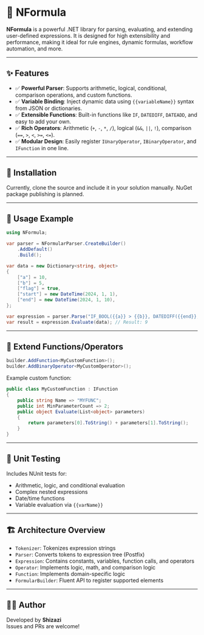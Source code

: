 
# 🧠 NFormula

**NFormula** is a powerful .NET library for parsing, evaluating, and extending user-defined expressions. It is designed for high extensibility and performance, making it ideal for rule engines, dynamic formulas, workflow automation, and more.

---

## ✨ Features

- ✅ **Powerful Parser**: Supports arithmetic, logical, conditional, comparison operations, and custom functions.
- ✅ **Variable Binding**: Inject dynamic data using `{{variableName}}` syntax from JSON or dictionaries.
- ✅ **Extensible Functions**: Built-in functions like `IF`, `DATEDIFF`, `DATEADD`, and easy to add your own.
- ✅ **Rich Operators**: Arithmetic (`+`, `-`, `*`, `/`), logical (`&&`, `||`, `!`), comparison (`==`, `>`, `<`, `>=`, `<=`).
- ✅ **Modular Design**: Easily register `IUnaryOperator`, `IBinaryOperator`, and `IFunction` in one line.

---

## 🔧 Installation

Currently, clone the source and include it in your solution manually. NuGet package publishing is planned.

---

## 🧪 Usage Example

```csharp
using NFormula;

var parser = NFormularParser.CreateBuilder()
    .AddDefault()
    .Build();

var data = new Dictionary<string, object>
{
    ["a"] = 10,
    ["b"] = 5,
    ["flag"] = true,
    ["start"] = new DateTime(2024, 1, 1),
    ["end"] = new DateTime(2024, 1, 10),
};

var expression = parser.Parse("IF_BOOL({{a}} > {{b}}, DATEDIFF({{end}}, {{start}}, \"day\"), 0)", data);
var result = expression.Evaluate(data); // Result: 9
```

---

## 🧩 Extend Functions/Operators

```csharp
builder.AddFunction<MyCustomFunction>();
builder.AddBinaryOperator<MyCustomOperator>();
```

Example custom function:

```csharp
public class MyCustomFunction : IFunction
{
    public string Name => "MYFUNC";
    public int MinParameterCount => 2;
    public object Evaluate(List<object> parameters)
    {
        return parameters[0].ToString() + parameters[1].ToString();
    }
}
```

---

## 🧪 Unit Testing

Includes NUnit tests for:
- Arithmetic, logic, and conditional evaluation
- Complex nested expressions
- Date/time functions
- Variable evaluation via `{{varName}}`

---

## 🏗️ Architecture Overview

- `Tokenizer`: Tokenizes expression strings
- `Parser`: Converts tokens to expression tree (Postfix)
- `Expression`: Contains constants, variables, function calls, and operators
- `Operator`: Implements logic, math, and comparison logic
- `Function`: Implements domain-specific logic
- `FormularBuilder`: Fluent API to register supported elements

---



## 👨‍💻 Author

Developed by **Shizazi**  
Issues and PRs are welcome!

